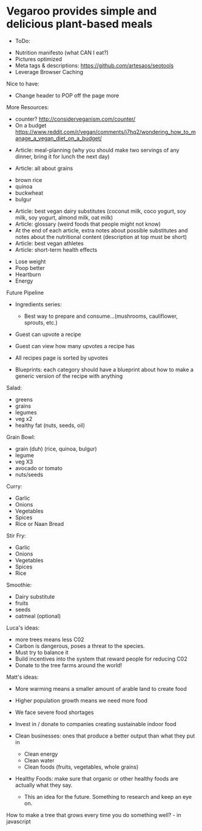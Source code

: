 # Vegaroo provides simple and delicious plant-based meals 

* ToDo: 
- Nutrition manifesto (what CAN I eat?)
- Pictures optimized 
- Meta tags & descriptions: https://github.com/artesaos/seotools 
- Leverage Browser Caching 


Nice to have: 
- Change header to POP off the page more 


More Resources: 
- counter? http://considerveganism.com/counter/ 
- On a budget https://www.reddit.com/r/vegan/comments/j7hq2/wondering_how_to_manage_a_vegan_diet_on_a_budget/ 


* Article: meal-planning (why you should make two servings of any dinner, bring it for lunch the next day)

* Article: all about grains 
- brown rice
- quinoa 
- buckwheat 
- bulgur 
* Article: best vegan dairy substitutes (coconut milk, coco yogurt, soy milk, soy yogurt, almond milk, oat milk) 
* Article: glossary (weird foods that people might not know) 
* At the end of each article, extra notes about possible substitutes and notes about the nutritional content (description at top must be short)
* Article: best vegan athletes
* Article: short-term health effects
- Lose weight
- Poop better
- Heartburn
- Energy 


Future Pipeline
* Ingredients series: 
    - Best way to prepare and consume...(mushrooms, cauliflower, sprouts, etc.)
* Guest can upvote a recipe
* Guest can view how many upvotes a recipe has
* All recipes page is sorted by upvotes 


* Blueprints: each category should have a blueprint about how to make a generic version of the recipe with anything 
 
 Salad: 
 - greens
 - grains 
 - legumes 
 - veg x2 
 - healthy fat (nuts, seeds, oil)
 
 Grain Bowl: 
 - grain (duh) (rice, quinoa, bulgur)
 - legume 
 - veg X3 
 - avocado or tomato 
 - nuts/seeds
 
 Curry: 
 - Garlic
 - Onions
 - Vegetables 
 - Spices
 - Rice or Naan Bread 
 
 Stir Fry:
 - Garlic
 - Onions
 - Vegetables 
 - Spices 
 - Rice 
 
 Smoothie: 
 - Dairy substitute 
 - fruits 
 - seeds 
 - oatmeal (optional)
  
  
  Luca's ideas: 
  - more trees means less C02
  - Carbon is dangerous, poses a threat to the species. 
  - Must try to balance it 
  - Build incentives into the system that reward people for reducing C02
  - Donate to the tree farms around the world! 
  
  Matt's ideas: 
  - More warming means a smaller amount of arable land to create food 
  - Higher population growth means we need more food 
  - We face severe food shortages 
  - Invest in / donate to companies creating sustainable indoor food  
  
  
  - Clean businesses: ones that produce a better output than what they put in 
    - Clean energy 
    - Clean water 
    - Clean foods (fruits, vegetables, whole grains)
  
  - Healthy Foods: make sure that organic or other healthy foods are actually what they say.
     - This an idea for the future. Something to research and keep an eye on. 
    
    
How to make a tree that grows every time you do something well? - in javascript 
  
  









   
